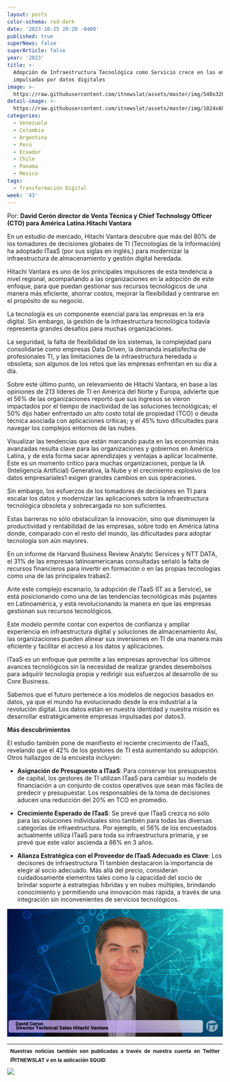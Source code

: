 ```yaml
---
layout: posts
color-schema: red-dark
date: '2023-10-25 20:20 -0400'
published: true
superNews: false
superArticle: false
year: '2023'
title: >-
  Adopción de Infraestructura Tecnológica como Servicio crece en las empresas
  impulsadas por datos digitales
image: >-
  https://raw.githubusercontent.com/itnewslat/assets/master/img/540x320/david-ceron-p.jpg
detail-image: >-
  https://raw.githubusercontent.com/itnewslat/assets/master/img/1024x680/david-ceron-g.jpg
categories:
  - Venezuela
  - Colombia
  - Argentina
  - Perú
  - Ecuador
  - Chile
  - Panama
  - Mexico
tags:
  - Transformación Digital
week: '43'
---
```

Por: **David Cerón director de Venta Técnica y Chief Technology Officer (CTO) para América Latina.Hitachi Vantara**

En un estudio de mercado, Hitachi Vantara descubre que más del 80% de los tomadores de decisiones globales de TI (Tecnologías de la Información) ha adoptado ITaaS (por sus siglas en inglés,) para modernizar la infraestructura de almacenamiento y gestión digital heredada.

Hitachi Vantara es uno de los principales impulsores de esta tendencia a nivel regional, acompañando a las organizaciones en la adopción de este enfoque, para que puedan gestionar sus recursos tecnológicos de una manera más eficiente, ahorrar costos, mejorar la flexibilidad y centrarse en el propósito de su negocio.

La tecnología es un componente esencial para las empresas en la era digital. Sin embargo, la gestión de la infraestructura tecnológica todavía representa grandes desafíos para muchas organizaciones.

La seguridad, la falta de flexibilidad de los sistemas, la complejidad para consolidarse como empresas Data Driven, la demanda insatisfecha de profesionales TI, y las limitaciones de la infraestructura heredada u obsoleta; son algunos de los retos que las empresas enfrentan en su día a día.

Sobre este último punto, un relevamiento de Hitachi Vantara, en base a las opiniones de 213 líderes de TI en América del Norte y Europa, advierte que el 56% de las organizaciones reportó que sus ingresos se vieron impactados por el tiempo de inactividad de las soluciones tecnológicas; el 50% dijo haber enfrentado un alto costo total de propiedad (TCO) o deuda técnica asociada con aplicaciones críticas; y el 45% tuvo dificultades para navegar los complejos entornos de las nubes.

Visualizar las tendencias que están marcando pauta en las economías más avanzadas resulta clave para las organizaciones y gobiernos en América Latina, y de esta forma sacar aprendizajes y ventajas a aplicar localmente. Este es un momento crítico para muchas organizaciones, porque la IA (Inteligencia Artificial) Generativa, la Nube y el crecimiento explosivo de los datos empresariales1 exigen grandes cambios en sus operaciones.

Sin embargo, los esfuerzos de los tomadores de decisiones en TI para escalar los datos y modernizar las aplicaciones sobre la infraestructura tecnológica obsoleta y sobrecargada no son suficientes.

Estas barreras no sólo obstaculizan la innovación, sino que disminuyen la productividad y rentabilidad de las empresas, sobre todo en América latina donde, comparado con el resto del mundo, las dificultades para adoptar tecnología son aún mayores.

En un informe de Harvard Business Review Analytic Services y NTT DATA, el 31% de las empresas latinoamericanas consultadas señaló la falta de recursos financieros para invertir en formación o en las propias tecnologías como una de las principales trabas2.

Ante este complejo escenario, la adopción de ITaaS (IT as a Service), se está posicionando como una de las tendencias tecnológicas más pujantes en Latinoamérica, y está revolucionando la manera en que las empresas gestionan sus recursos tecnológicos.

Este modelo permite contar con expertos de confianza y ampliar experiencia en infraestructura digital y soluciones de almacenamiento Así, las organizaciones pueden alinear sus inversiones en TI de una manera más eficiente y facilitar el acceso a los datos y aplicaciones.

ITaaS es un enfoque que permite a las empresas aprovechar los últimos avances tecnológicos sin la necesidad de realizar grandes desembolsos para adquirir tecnología propia y redirigir sus esfuerzos al desarrollo de su Core Business.

Sabemos que el futuro pertenece a los modelos de negocios basados en datos, ya que el mundo ha evolucionado desde la era industrial a la revolución digital. Los datos están en nuestra identidad y nuestra misión es desarrollar estratégicamente empresas impulsadas por datos3.

**Más descubrimientos**

El estudio también pone de manifiesto el reciente crecimiento de ITaaS, revelando que el 42% de los gestores de TI está aumentando su adopción. Otros hallazgos de la encuesta incluyen:

- **Asignación de Presupuesto a ITaaS**: Para conservar los presupuestos de capital, los gestores de TI utilizan ITaaS para cambiar su modelo de financiación a un conjunto de costos operativos que sean más fáciles de predecir y presupuestar. Los responsables de la toma de decisiones aducen una reducción del 20% en TCO en promedio.

- **Crecimiento Esperado de ITaaS**: Se prevé que ITaaS crezca no sólo para las soluciones individuales sino también para todas las diversas categorías de infraestructura. Por ejemplo, el 56% de los encuestados actualmente utiliza ITaaS para toda su infraestructura primaria, y se prevé que este valor ascienda a 86% en 3 años.

- **Alianza Estratégica con el Proveedor de ITaaS Adecuado es Clave**: Los decisores de infraestructura TI también destacaron la importancia de elegir al socio adecuado. Más allá del precio, consideran cuidadosamente elementos tales como la capacidad del socio de brindar soporte a estrategias híbridas y en nubes múltiples, brindando conocimiento y permitiendo una innovación más rápida, a través de una integración sin inconvenientes de servicios tecnológicos.

![](https://raw.githubusercontent.com/itnewslat/assets/master/img/540x320/david-ceron-p.jpg)

<table style="height: 42px;" width="569">
<tbody>
<tr>
<td style="text-align: justify;"><sub><strong>Nuestras noticias también son publicadas a través de nuestra cuenta en Twitter <a href="https://twitter.com/itnewslat?lang=es">@ITNEWSLAT</a> y en la aplicación <a href="https://squidapp.co/en/">SQUID</a></strong></sub></td>
</tr>
</tbody>
</table>

<img src="https://tracker.metricool.com/c3po.jpg?hash=56f88a41e39ab42c063cc51676587a04"/>